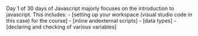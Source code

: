 Day 1 of 30 days of Javascript majorly focuses on the introduction to javascript.
This includes:
        - [setting up your workspace (visual studio code in this case) for the course]
        - [inline andexternal scripts]
        - [data types]
        - [declaring and checking of various variables]
